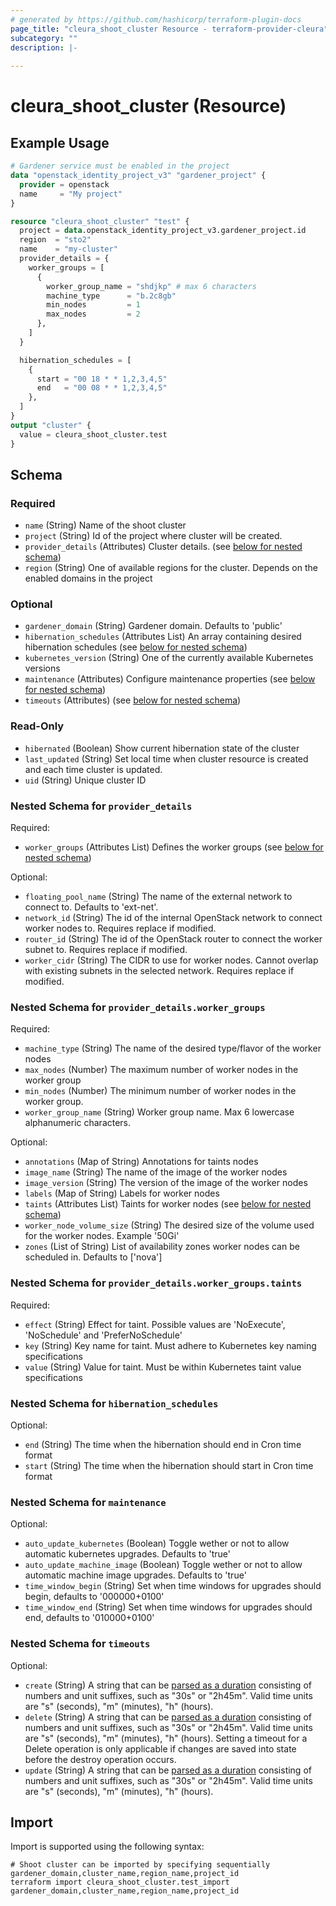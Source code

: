 ```yaml
---
# generated by https://github.com/hashicorp/terraform-plugin-docs
page_title: "cleura_shoot_cluster Resource - terraform-provider-cleura"
subcategory: ""
description: |-
  
---
```


# cleura_shoot_cluster (Resource)



## Example Usage

```terraform
# Gardener service must be enabled in the project
data "openstack_identity_project_v3" "gardener_project" {
  provider = openstack
  name     = "My project"
}

resource "cleura_shoot_cluster" "test" {
  project = data.openstack_identity_project_v3.gardener_project.id
  region  = "sto2"
  name    = "my-cluster"
  provider_details = {
    worker_groups = [
      {
        worker_group_name = "shdjkp" # max 6 characters
        machine_type      = "b.2c8gb"
        min_nodes         = 1
        max_nodes         = 2
      },
    ]
  }

  hibernation_schedules = [
    {
      start = "00 18 * * 1,2,3,4,5"
      end   = "00 08 * * 1,2,3,4,5"
    },
  ]
}
output "cluster" {
  value = cleura_shoot_cluster.test
}
```

<!-- schema generated by tfplugindocs -->
## Schema

### Required

- `name` (String) Name of the shoot cluster
- `project` (String) Id of the project where cluster will be created.
- `provider_details` (Attributes) Cluster details. (see [below for nested schema](#nestedatt--provider_details))
- `region` (String) One of available regions for the cluster. Depends on the enabled domains in the project

### Optional

- `gardener_domain` (String) Gardener domain. Defaults to 'public'
- `hibernation_schedules` (Attributes List) An array containing desired hibernation schedules (see [below for nested schema](#nestedatt--hibernation_schedules))
- `kubernetes_version` (String) One of the currently available Kubernetes versions
- `maintenance` (Attributes) Configure maintenance properties (see [below for nested schema](#nestedatt--maintenance))
- `timeouts` (Attributes) (see [below for nested schema](#nestedatt--timeouts))

### Read-Only

- `hibernated` (Boolean) Show current hibernation state of the cluster
- `last_updated` (String) Set local time when cluster resource is created and each time cluster is updated.
- `uid` (String) Unique cluster ID

<a id="nestedatt--provider_details"></a>
### Nested Schema for `provider_details`

Required:

- `worker_groups` (Attributes List) Defines the worker groups (see [below for nested schema](#nestedatt--provider_details--worker_groups))

Optional:

- `floating_pool_name` (String) The name of the external network to connect to. Defaults to 'ext-net'.
- `network_id` (String) The id of the internal OpenStack network to connect worker nodes to. Requires replace if modified.
- `router_id` (String) The id of the OpenStack router to connect the worker subnet to. Requires replace if modified.
- `worker_cidr` (String) The CIDR to use for worker nodes. Cannot overlap with existing subnets in the selected network. Requires replace if modified.

<a id="nestedatt--provider_details--worker_groups"></a>
### Nested Schema for `provider_details.worker_groups`

Required:

- `machine_type` (String) The name of the desired type/flavor of the worker nodes
- `max_nodes` (Number) The maximum number of worker nodes in the worker group
- `min_nodes` (Number) The minimum number of worker nodes in the worker group.
- `worker_group_name` (String) Worker group name. Max 6 lowercase alphanumeric characters.

Optional:

- `annotations` (Map of String) Annotations for taints nodes
- `image_name` (String) The name of the image of the worker nodes
- `image_version` (String) The version of the image of the worker nodes
- `labels` (Map of String) Labels for worker nodes
- `taints` (Attributes List) Taints for worker nodes (see [below for nested schema](#nestedatt--provider_details--worker_groups--taints))
- `worker_node_volume_size` (String) The desired size of the volume used for the worker nodes. Example '50Gi'
- `zones` (List of String) List of availability zones worker nodes can be scheduled in. Defaults to ['nova']

<a id="nestedatt--provider_details--worker_groups--taints"></a>
### Nested Schema for `provider_details.worker_groups.taints`

Required:

- `effect` (String) Effect for taint. Possible values are 'NoExecute', 'NoSchedule' and 'PreferNoSchedule'
- `key` (String) Key name for taint. Must adhere to Kubernetes key naming specifications
- `value` (String) Value for taint. Must be within Kubernetes taint value specifications




<a id="nestedatt--hibernation_schedules"></a>
### Nested Schema for `hibernation_schedules`

Optional:

- `end` (String) The time when the hibernation should end in Cron time format
- `start` (String) The time when the hibernation should start in Cron time format


<a id="nestedatt--maintenance"></a>
### Nested Schema for `maintenance`

Optional:

- `auto_update_kubernetes` (Boolean) Toggle wether or not to allow automatic kubernetes upgrades. Defaults to 'true'
- `auto_update_machine_image` (Boolean) Toggle wether or not to allow automatic machine image upgrades. Defaults to 'true'
- `time_window_begin` (String) Set when time windows for upgrades should begin, defaults to '000000+0100'
- `time_window_end` (String) Set when time windows for upgrades should end, defaults to '010000+0100'


<a id="nestedatt--timeouts"></a>
### Nested Schema for `timeouts`

Optional:

- `create` (String) A string that can be [parsed as a duration](https://pkg.go.dev/time#ParseDuration) consisting of numbers and unit suffixes, such as "30s" or "2h45m". Valid time units are "s" (seconds), "m" (minutes), "h" (hours).
- `delete` (String) A string that can be [parsed as a duration](https://pkg.go.dev/time#ParseDuration) consisting of numbers and unit suffixes, such as "30s" or "2h45m". Valid time units are "s" (seconds), "m" (minutes), "h" (hours). Setting a timeout for a Delete operation is only applicable if changes are saved into state before the destroy operation occurs.
- `update` (String) A string that can be [parsed as a duration](https://pkg.go.dev/time#ParseDuration) consisting of numbers and unit suffixes, such as "30s" or "2h45m". Valid time units are "s" (seconds), "m" (minutes), "h" (hours).

## Import

Import is supported using the following syntax:

```shell
# Shoot cluster can be imported by specifying sequentially gardener_domain,cluster_name,region_name,project_id
terraform import cleura_shoot_cluster.test_import gardener_domain,cluster_name,region_name,project_id
```
